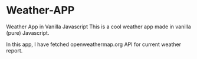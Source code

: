 # Weather-APP

Weather App in Vanilla Javascript
This is a cool weather app made in vanilla (pure) Javascript.

In this app, I have fetched openweathermap.org API for current weather report.
